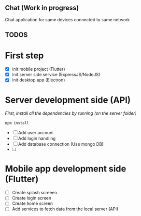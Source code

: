 ## Chat (Work in progress)

Chat application for same devices connected to same network

## TODOS

# First step

- [x] Init mobile project (Flutter)
- [x] Init server side service (ExpressJS/NodeJS)
- [x] Init desktop app (Electron)

# Server development side (API)

*First, install all the dependencies by running (on the server folder)*
<br>
<br>
`npm install`

- [ ] Add user account
- [ ] Add login handling
- [ ] Add database connection (Use mongo DB)
- [ ] 

# Mobile app development side (Flutter)
- [ ] Create splash screeen
- [ ] Create login screen
- [ ] Create home screen
- [ ] Add services to fetch data from the local server (API)